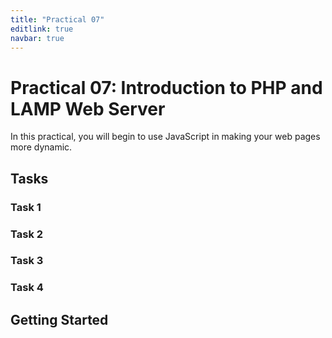 ```yaml
---
title: "Practical 07"
editlink: true
navbar: true
---
```


# Practical 07: Introduction to PHP and LAMP Web Server

In this practical, you will begin to use JavaScript in making your web pages more dynamic.

## Tasks

### Task 1

### Task 2

### Task 3

### Task 4

## Getting Started
